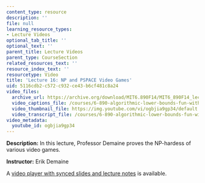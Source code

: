 ```yaml
---
content_type: resource
description: ''
file: null
learning_resource_types:
- Lecture Videos
optional_tab_title: ''
optional_text: ''
parent_title: Lecture Videos
parent_type: CourseSection
related_resources_text: ''
resource_index_text: ''
resourcetype: Video
title: 'Lecture 16: NP and PSPACE Video Games'
uid: 5116cdb2-c572-c932-ce43-b6cf481c8a24
video_files:
  archive_url: https://archive.org/download/MIT6.890F14/MIT6_890F14_lec16_300k.mp4
  video_captions_file: /courses/6-890-algorithmic-lower-bounds-fun-with-hardness-proofs-fall-2014/bf556dddcfe25c57b0e3f7aea6f2fa12_ogbjia9gp34.vtt
  video_thumbnail_file: https://img.youtube.com/vi/ogbjia9gp34/default.jpg
  video_transcript_file: /courses/6-890-algorithmic-lower-bounds-fun-with-hardness-proofs-fall-2014/dfe5d44d5b0cc37c3c78b27c7d8d629b_ogbjia9gp34.pdf
video_metadata:
  youtube_id: ogbjia9gp34
---
```


**Description:** In this lecture, Professor Demaine proves the NP-hardess of various video games.

**Instructor:** Erik Demaine

A [video player with synced slides and lecture notes](http://courses.csail.mit.edu/6.890/fall14/lectures/L16.html) is available.